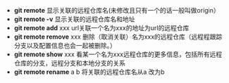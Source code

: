 - **git remote** 显示关联的远程仓库名(未修改且只有一个的话一般叫做origin）
- **git remote -v** 显示关联的远程仓库名和地址
- **git remote add**   xxx url关联一个名为xxx的地址为url的远程仓库
- **git remote remove** xxx  删除（取消关联）名为xxx的远程仓库（远程程跟踪分支以及配置信息也会一起被删除。）
- **git remote show** xxx 看某一个名为xxx远程仓库的更多信息，包括所有远程仓库的分支，远程分支和本地分支的关系
- **git remote rename** a b 将关联的远程仓库名从a 改为b